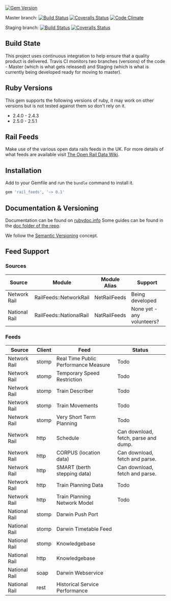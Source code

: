 [![Gem Version](https://badge.fury.io/rb/rail_feeds.png)](http://badge.fury.io/rb/rail_feeds)

Master branch:
[![Build Status](https://secure.travis-ci.org/robertgauld/rail_feeds.png?branch=master)](http://travis-ci.org/robertgauld/rail_feeds)
[![Coveralls Status](https://coveralls.io/repos/robertgauld/rail_feeds/badge.png?branch=master)](https://coveralls.io/r/robertgauld/rail_feeds)
[![Code Climate](https://codeclimate.com/github/robertgauld/rail_feeds.png?branch=master)](https://codeclimate.com/github/robertgauld/rail_feeds)

Staging branch:
[![Build Status](https://secure.travis-ci.org/robertgauld/rail_feeds.png?branch=staging)](http://travis-ci.org/robertgauld/rail_feeds)
[![Coveralls Status](https://coveralls.io/repos/robertgauld/rail_feeds/badge.png?branch=staging)](https://coveralls.io/r/robertgauld/rail_feeds)


## Build State
This project uses continuous integration to help ensure that a quality product is delivered.
Travis CI monitors two branches (versions) of the code - Master (which is what gets released)
and Staging (which is what is currently being developed ready for moving to master).


## Ruby Versions
This gem supports the following versions of ruby, it may work on other versions but is not tested against them so don't rely on it.

  * 2.4.0 - 2.4.3
  * 2.5.0 - 2.5.1


## Rail Feeds

Make use of the various open data rails feeds in the UK.
For more details of what feeds are available visit [The Open Rail Data Wiki](https://wiki.openraildata.com).

## Installation

Add to your Gemfile and run the `bundle` command to install it.

```ruby
gem 'rail_feeds', '~> 0.1'
```



## Documentation & Versioning

Documentation can be found on [rubydoc.info](http://rubydoc.info/github/robertgauld/rail_feeds/master/frames)
Some guides can be found in the [doc folder of the repo](https://github.com/robertgauld/rail_feeds/tree/master/doc/guides).

We follow the [Semantic Versioning](http://semver.org/) concept.


## Feed Support

### Sources

| Source        | Module                  | Module Alias | Support                    |
| ------------- | ----------------------- | ------------ | -------------------------- |
| Network Rail  | RailFeeds::NetworkRail  | NetRailFeeds | Being developed            |
| National Rail | RailFeeds::NationalRail | NatRailFeeds | None yet - any volunteers? |

### Feeds

| Source        | Client | Feed                                 | Status                               |
| ------------- | ------ | ------------------------------------ | ------------------------------------ |
| Network Rail  | stomp  | Real Time Public Performance Measure | Todo                                 |
| Network Rail  | stomp  | Temporary Speed Restriction          | Todo                                 |
| Network Rail  | stomp  | Train Describer                      | Todo                                 |
| Network Rail  | stomp  | Train Movements                      | Todo                                 |
| Network Rail  | stomp  | Very Short Term Planning             | Todo                                 |
| Network Rail  | http   | Schedule                             | Can download, fetch, parse and dump. |
| Network Rail  | http   | CORPUS (location data)               | Can download, fetch and parse.       |
| Network Rail  | http   | SMART (berth stepping data)          | Can download, fetch and parse.       |
| Network Rail  | http   | Train Planning Data                  | Todo                                 |
| Network Rail  | http   | Train Planning Network Model         | Todo                                 |
| National Rail | stomp  | Darwin Push Port                     |                                      |
| National Rail | stomp  | Darwin Timetable Feed                |                                      |
| National Rail | stomp  | Knowledgebase                        |                                      |
| National Rail | http   | Knowledgebase                        |                                      |
| National Rail | soap   | Darwin Webservice                    |                                      |
| National Rail | rest   | Historical Service Performance       |                                      |
